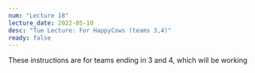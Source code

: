 ```yaml
---
num: "Lecture 18"
lecture_date: 2022-05-10
desc: "Tue Lecture: For HappyCows (teams 3,4)"
ready: false
---
```


These instructions are for teams ending in 3 and 4, which will be working 

